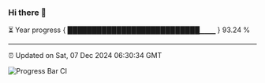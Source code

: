 ### Hi there 👋

⏳ Year progress { ███████████████████████████▁▁▁ } 93.24 %

---

⏰ Updated on Sat, 07 Dec 2024 06:30:34 GMT

![Progress Bar CI](https://github.com/ZhaoGui/ZhaoGui/workflows/Progress%20Bar%20CI/badge.svg)
